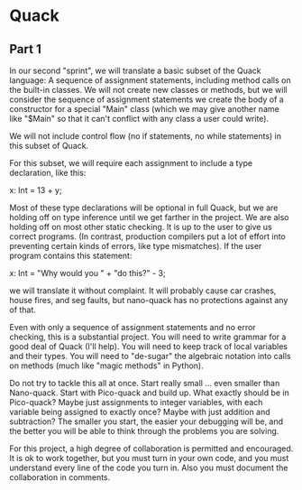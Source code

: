 # Quack

## Part 1
In our second "sprint", we will translate a basic subset of the Quack language:  A sequence of assignment statements, including method calls on the built-in classes.  We will not create new classes or methods, but we will consider the sequence of assignment statements we create the body of a constructor for a special "Main" class (which we may give another name like "$Main" so that it can't conflict with any class a user could write).  

We will not include control flow (no if statements, no while statements) in this subset of Quack. 

For this subset, we will require each assignment to include a type declaration, like this: 

x: Int = 13 + y; 

Most of these type declarations will be optional in full Quack, but we are holding off on type inference until we get farther in the project.  We are also holding off on most other static checking.  It is up to the user to give us correct programs.  (In contrast, production compilers put a lot of effort into preventing certain kinds of errors, like type mismatches).   If the user program contains this statement: 

x: Int = "Why would you " + "do this?" - 3; 

we will translate it without complaint.  It will probably cause car crashes, house fires, and seg faults, but nano-quack has no protections against any of that. 

Even with only a sequence of assignment statements and no error checking, this is a substantial project.  You will need to write grammar for a good deal of Quack (I'll help).  You will need to keep track of local variables and their types.  You will need to "de-sugar" the algebraic notation into calls on methods (much like "magic methods" in Python).   

Do not try to tackle this all at once.  Start really small ... even smaller than Nano-quack.  Start with Pico-quack and build up.  What exactly should be in Pico-quack?  Maybe just assignments to integer variables, with each variable being assigned to exactly once?   Maybe with just addition and subtraction?   The smaller you start, the easier your debugging will be, and the better you will be able to think through the problems you are solving. 

For this project, a high degree of collaboration is permitted and encouraged.  It is ok to work together, but you must turn in your own code, and you must understand every line of the code you turn in.   Also you must document the collaboration in comments.  